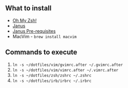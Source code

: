 ## What to install

* [Oh My Zsh!](https://github.com/robbyrussell/oh-my-zsh)
* [Janus](https://github.com/carlhuda/janus)
* [Janus Pre-requisites](https://github.com/carlhuda/janus)
* MacVim - `brew install macvim`

## Commands to execute

1. `ln -s ~/dotfiles/vim/gvimrc.after ~/.gvimrc.after`
2. `ln -s ~/dotfiles/vim/vimrc.after ~/.vimrc.after`
3. `ln -s ~/dotfiles/zsh/zshrc ~/.zshrc`
4. `ln -s ~/dotfiles/irb/irbrc ~/.irbrc`
